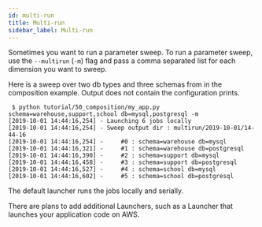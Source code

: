 ```yaml
---
id: multi-run
title: Multi-run
sidebar_label: Multi-run
---
```


Sometimes you want to run a parameter sweep.
To run a parameter sweep, use the `--multirun` (`-m`) flag and pass a comma separated list for each 
 dimension you want to sweep.
 
Here is a sweep over two db types and three schemas from in the composition example.
Output does not contain the configuration prints.

```text
 $ python tutorial/50_composition/my_app.py schema=warehouse,support,school db=mysql,postgresql -m
[2019-10-01 14:44:16,254] - Launching 6 jobs locally
[2019-10-01 14:44:16,254] - Sweep output dir : multirun/2019-10-01/14-44-16
[2019-10-01 14:44:16,254] -     #0 : schema=warehouse db=mysql
[2019-10-01 14:44:16,321] -     #1 : schema=warehouse db=postgresql
[2019-10-01 14:44:16,390] -     #2 : schema=support db=mysql
[2019-10-01 14:44:16,458] -     #3 : schema=support db=postgresql
[2019-10-01 14:44:16,527] -     #4 : schema=school db=mysql
[2019-10-01 14:44:16,602] -     #5 : schema=school db=postgresql
```

The default launcher runs the jobs locally and serially.

There are plans to add additional Launchers, such as a Launcher that launches your application code on AWS.
